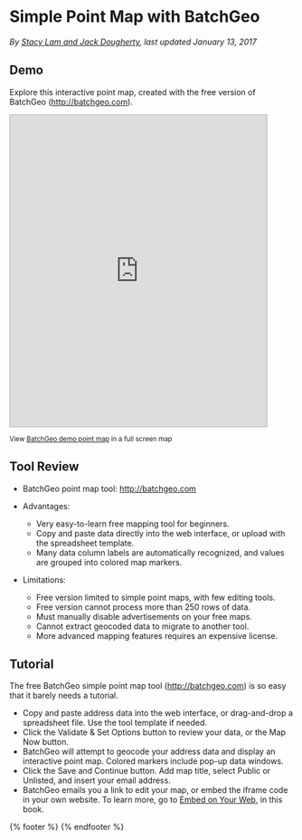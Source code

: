 # Simple Point Map with BatchGeo

*By [Stacy Lam and Jack Dougherty](../../introduction/who.md), last updated January 13, 2017*

## Demo
Explore this interactive point map, created with the free version of BatchGeo (http://batchgeo.com).

<p><iframe src="https://batchgeo.com/map/8bce6809ea555e48acac7d0bbf396c40" frameborder="0" width="90%" height="550" style="border:1px solid #aaa;"></iframe></p><p><small>View <a href="https://batchgeo.com/map/8bce6809ea555e48acac7d0bbf396c40">BatchGeo demo point map</a> in a full screen map</small></p>

## Tool Review
- BatchGeo point map tool: http://batchgeo.com
- Advantages:
  - Very easy-to-learn free mapping tool for beginners.
  - Copy and paste data directly into the web interface, or upload with the spreadsheet template.
  - Many data column labels are automatically recognized, and values are grouped into colored map markers.

- Limitations:
  - Free version limited to simple point maps, with few editing tools.
  - Free version cannot process more than 250 rows of data.
  - Must manually disable advertisements on your free maps.
  - Cannot extract geocoded data to migrate to another tool.
  - More advanced mapping features requires an expensive license.

## Tutorial

The free BatchGeo simple point map tool (http://batchgeo.com) is so easy that it barely needs a tutorial.
- Copy and paste address data into the web interface, or drag-and-drop a spreadsheet file. Use the tool template if needed.
- Click the Validate & Set Options button to review your data, or the Map Now button.
- BatchGeo will attempt to geocode your address data and display an interactive point map. Colored markers include pop-up data windows.
- Click the Save and Continue button. Add map title, select Public or Unlisted, and insert your email address.
- BatchGeo emails you a link to edit your map, or embed the iframe code in your own website. To learn more, go to [Embed on Your Web](https://www.datavizforall.org/embed/), in this book.

{% footer %}
{% endfooter %}
